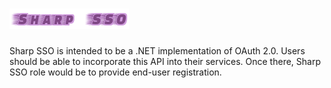 # ![SharpSSO](SharpSSO.png)

Sharp SSO is intended to be a .NET implementation of OAuth 2.0. Users should be able to incorporate
this API into their services. Once there, Sharp SSO role would be to provide end-user registration.
